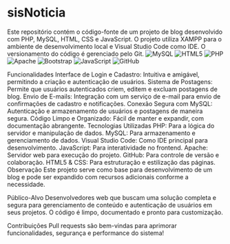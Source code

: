 # sisNoticia

Este repositório contém o código-fonte de um projeto de blog desenvolvido com PHP, MySQL, HTML, CSS e JavaScript. O projeto utiliza XAMPP para o ambiente de desenvolvimento local e Visual Studio Code como IDE. O versionamento do código é gerenciado pelo Git.
	![MySQL](https://img.shields.io/badge/mysql-4479A1.svg?style=for-the-badge&logo=mysql&logoColor=white)      ![HTML5](https://img.shields.io/badge/html5-%23E34F26.svg?style=for-the-badge&logo=html5&logoColor=white)      	![PHP](https://img.shields.io/badge/php-%23777BB4.svg?style=for-the-badge&logo=php&logoColor=white)   ![Apache](https://img.shields.io/badge/apache-%23D42029.svg?style=for-the-badge&logo=apache&logoColor=white)   ![Bootstrap](https://img.shields.io/badge/bootstrap-%238511FA.svg?style=for-the-badge&logo=bootstrap&logoColor=white)   ![JavaScript](https://img.shields.io/badge/javascript-%23323330.svg?style=for-the-badge&logo=javascript&logoColor=%23F7DF1E)   	![GitHub](https://img.shields.io/badge/github-%23121011.svg?style=for-the-badge&logo=github&logoColor=white)

 
Funcionalidades
Interface de Login e Cadastro: Intuitiva e amigável, permitindo a criação e autenticação de usuários.
Sistema de Postagens: Permite que usuários autenticados criem, editem e excluam postagens de blog.
Envio de E-mails: Integração com um serviço de e-mail para envio de confirmações de cadastro e notificações.
Conexão Segura com MySQL: Autenticação e armazenamento de usuários e postagens de maneira segura.
Código Limpo e Organizado: Fácil de manter e expandir, com documentação abrangente.
Tecnologias Utilizadas
PHP: Para a lógica do servidor e manipulação de dados.
MySQL: Para armazenamento e gerenciamento de dados.
Visual Studio Code: Como IDE principal para desenvolvimento.
JavaScript: Para interatividade no frontend.
Apache: Servidor web para execução do projeto.
GitHub: Para controle de versão e colaboração.
HTML5 & CSS: Para estruturação e estilização das páginas.
Observação
Este projeto serve como base para desenvolvimento de um blog e pode ser expandido com recursos adicionais conforme a necessidade.

Público-Alvo
Desenvolvedores web que buscam uma solução completa e segura para gerenciamento de conteúdo e autenticação de usuários em seus projetos. O código é limpo, documentado e pronto para customização.

Contribuições
Pull requests são bem-vindas para aprimorar funcionalidades, segurança e performance do sistema!
